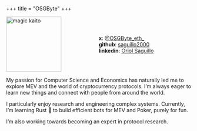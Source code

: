 +++
title = "OSGByte"
+++

<div style="display: flex; align-items: center;">
 <div style="flex: 1;">
    <img src="images/magic_kaito.png" alt="magic kaito" style="width:150px;height:150px;">
  </div>
  <div style="flex: 1;">

**x**: [@OSGByte_eth\_](https://twitter.com/OSGbyte)\
**github**: [saguillo2000](https://github.com/saguillo2000) \
**linkedin**: [Oriol Saguillo](https://www.linkedin.com/in/oriol-saguillo/)

</div>

</div>

My passion for Computer Science and Economics has naturally led me to explore MEV and the world of cryptocurrency protocols. I’m always eager to learn new things and connect with people from around the world.

I particularly enjoy research and engineering complex systems. Currently, I’m learning Rust 🦀 to build efficient bots for MEV and Poker, purely for fun.

I’m also working towards becoming an expert in protocol research.